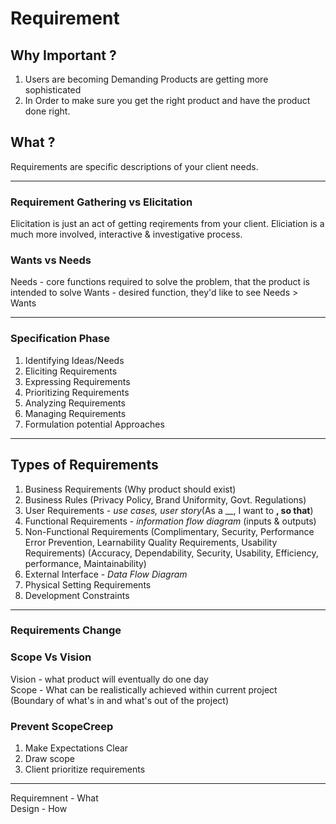 # Requirement

## Why Important ?
1. Users are becoming Demanding
   Products are getting more sophisticated
2. In Order to make sure you get the right product and have the product done right.
 
## What ?
Requirements are specific descriptions of your client needs.

<hr/>

### Requirement Gathering vs Elicitation
Elicitation is just an act of getting reqirements from your client.
Eliciation is a much more involved, interactive & investigative process.

### Wants vs Needs
Needs - core functions required to solve the problem, that the product is intended to solve
Wants - desired function, they'd like to see
Needs > Wants

<hr/>

### Specification Phase
1. Identifying Ideas/Needs
2. Eliciting Requirements
3. Expressing Requirements
4. Prioritizing Requirements
5. Analyzing Requirements
6. Managing Requirements
7. Formulation potential Approaches

<hr/>

## Types of Requirements
1. Business Requirements (Why product should exist)
2. Business Rules (Privacy Policy, Brand Uniformity, Govt. Regulations)
3. User Requirements - *use cases, user story*(As a __, I want to __, so that__)
4. Functional Requirements - *information flow diagram* (inputs & outputs) 
5. Non-Functional Requirements 
(Complimentary, Security, Performance Error Prevention, Learnability Quality Requirements, Usability Requirements)
(Accuracy, Dependability, Security, Usability, Efficiency, performance, Maintainability)
6. External Interface - *Data Flow Diagram*
7. Physical Setting Requirements
8. Development Constraints

<hr/>

### Requirements Change

### Scope Vs Vision
Vision - what product will eventually do one day<br/>
Scope - What can be realistically achieved within current project<br/>
(Boundary of what's in and what's out of the project)

### Prevent ScopeCreep
1. Make Expectations Clear
2. Draw scope 
3. Client prioritize requirements

<hr/>

Requiremnent - What<br/>
Design - How
